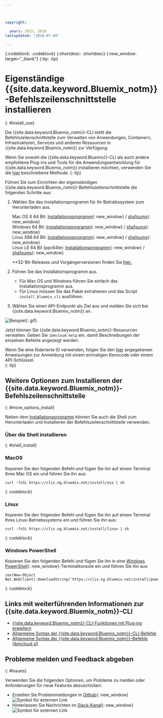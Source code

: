 ```yaml
---



copyright:

  years: 2015, 2018
lastupdated: "2018-07-09"

---
```


{:codeblock: .codeblock}
{:shortdesc: .shortdesc}
{:new_window: target="_blank"}
{:tip: .tip}


# Eigenständige {{site.data.keyword.Bluemix_notm}}-Befehlszeilenschnittstelle installieren
{: #install_use}

Die {{site.data.keyword.Bluemix_notm}}-CLI stellt die Befehlszeilenschnittstelle zum Verwalten von Anwendungen, Containern, Infrastrukturen, Services und anderen Ressourcen in {{site.data.keyword.Bluemix_notm}} zur Verfügung.

Wenn Sie sowohl die {{site.data.keyword.Bluemix}}-CLI als auch andere empfohlene Plug-ins und Tools für die Anwendungsentwicklung für {{site.data.keyword.Bluemix_notm}} installieren möchten, verwenden Sie die [hier](/docs/cli/index.html) beschriebene Methode.
{: tip}

Führen Sie zum Einrichten der eigenständigen {{site.data.keyword.Bluemix_notm}}-Befehlszeilenschnittstelle die folgenden Schritte aus:

1. Wählen Sie das Installationsprogramm für Ihr Betriebssystem zum Herunterladen aus.

   Mac OS X 64 Bit: [Installationsprogramm](https://clis.ng.bluemix.net/download/bluemix-cli/latest/osx){: new_window} / [sha1sums](https://clis.ng.bluemix.net/download/bluemix-cli/latest/osx/checksum){: new_window} <br>
   Windows 64 Bit: [Installationsprogramm](https://clis.ng.bluemix.net/download/bluemix-cli/latest/win64){: new_window} / [sha1sums](https://clis.ng.bluemix.net/download/bluemix-cli/latest/win64/checksum){: new_window} <br>
   Linux X86 64 Bit: [Installationsprogramm](https://clis.ng.bluemix.net/download/bluemix-cli/latest/linux64){: new_window} / [sha1sums](https://clis.ng.bluemix.net/download/bluemix-cli/latest/linux64/checksum){: new_window} <br>
   Linux LE 64 Bit (ppc64le): [Installationsprogramm](https://clis.ng.bluemix.net/download/bluemix-cli/latest/ppc64le){: new_window} / [sha1sums](https://clis.ng.bluemix.net/download/bluemix-cli/latest/ppc64le/checksum){: new_window} <br>

   **32-Bit-Releases und Vorgängerversionen finden Sie [hier.](all_versions.html)

1. Führen Sie das Installationsprogramm aus.
   * Für Mac OS und Windows führen Sie einfach das Installationsprogramm aus.
   * Für Linux müssen Sie das Paket extrahieren und das Script `install_bluemix_cli` ausführen.

1. Wählen Sie einen API-Endpunkt als Ziel aus und melden Sie sich bei {{site.data.keyword.Bluemix_notm}} an.

  ![Beispiel](example.gif){: gif}

Jetzt können Sie {{site.data.keyword.Bluemix_notm}}-Ressourcen verwalten. Geben Sie `ibmcloud help` ein, damit Beschreibungen der einzelnen Befehle angezeigt werden.

Wenn Sie eine föderierte ID verwenden, folgen Sie den [hier](https://console.bluemix.net/docs/iam/login_fedid.html#federated_id) angegebenen Anweisungen zur Anmeldung mit einem einmaligen Kenncode oder einem API-Schlüssel.  
{: tip}

## Weitere Optionen zum Installieren der {{site.data.keyword.Bluemix_notm}}-Befehlszeilenschnittstelle
{: #more_options_install}


Neben dem [Installationsprogramm](install_use_cli.html#getting_started) können Sie auch die Shell zum Herunterladen und Installieren der Befehlszeilenschnittstelle verwenden. 


### Über die Shell installieren
{: #shell_install}


### MacOS

Kopieren Sie den folgenden Befehl und fügen Sie ihn auf einem Terminal Ihres Mac OS ein und führen Sie ihn aus:

```
curl -fsSL https://clis.ng.bluemix.net/install/osx | sh
```
{: codeblock}

### Linux

Kopieren Sie den folgenden Befehl und fügen Sie ihn auf einem Terminal Ihres Linux-Betriebssystems ein und führen Sie ihn aus:

```
curl -fsSL https://clis.ng.bluemix.net/install/linux | sh
```
{: codeblock}

### Windows PowerShell

Kopieren Sie den folgenden Befehl und fügen Sie ihn in eine [Windows PowerShell](https://msdn.microsoft.com/en-us/powershell/scripting/getting-started/getting-started-with-windows-powershell){: new_window}-Terminalkonsole ein und führen Sie ihn aus:

```
iex(New-Object Net.WebClient).DownloadString('https://clis.ng.bluemix.net/install/powershell')
```
{: codeblock}

## Links mit weiterführenden Informationen zur {{site.data.keyword.Bluemix_notm}}-CLI

* [{{site.data.keyword.Bluemix_notm}}-CLI-Funktionen mit Plug-ins erweitern](/docs/cli/reference/bluemix_cli/extend_cli.html)
* [Allgemeine Syntax der {{site.data.keyword.Bluemix_notm}}-CLI-Befehle](/docs/cli/reference/bluemix_cli/bx_cli.html)
* [Allgemeine Syntax der {{site.data.keyword.Bluemix_notm}}-Befehle (ibmcloud sl)](/docs/cli/reference/softlayer/index.html)


## Probleme melden und Feedback abgeben
{: #issues}

Verwenden Sie die folgenden Optionen, um Probleme zu melden oder Anforderungen für neue Features abzuschicken:
 * Erstellen Sie Problemmeldungen in [Github](https://github.com/IBM-Bluemix/bluemix-cli-release/issues){: new_window} ![Symbol für externen Link](../../../icons/launch-glyph.svg)
 * Hinterlassen Sie Nachrichten im [Slack-Kanal](https://dwopen.slack.com/messages/bluemix-cli/){: new_window} ![Symbol für externen Link](../../../icons/launch-glyph.svg)
